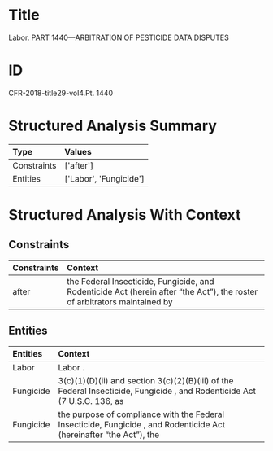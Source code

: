 # Title

 Labor. PART 1440—ARBITRATION OF PESTICIDE DATA DISPUTES


# ID

 CFR-2018-title29-vol4.Pt. 1440


# Structured Analysis Summary

| Type        | Values                 |
|:------------|:-----------------------|
| Constraints | ['after']              |
| Entities    | ['Labor', 'Fungicide'] |


# Structured Analysis With Context

 


## Constraints

| Constraints   | Context                                                                                                                               |
|:--------------|:--------------------------------------------------------------------------------------------------------------------------------------|
| after         | the Federal Insecticide, Fungicide, and Rodenticide Act (herein after &#8220;the Act&#8221;), the roster of arbitrators maintained by |


## Entities

| Entities   | Context                                                                                                                          |
|:-----------|:---------------------------------------------------------------------------------------------------------------------------------|
| Labor      | Labor .                                                                                                                          |
| Fungicide  | 3(c)(1)(D)(ii) and section 3(c)(2)(B)(iii) of the Federal Insecticide, Fungicide , and Rodenticide Act (7 U.S.C. 136, as         |
| Fungicide  | the purpose of compliance with the Federal Insecticide, Fungicide , and Rodenticide Act (hereinafter &#8220;the Act&#8221;), the |



